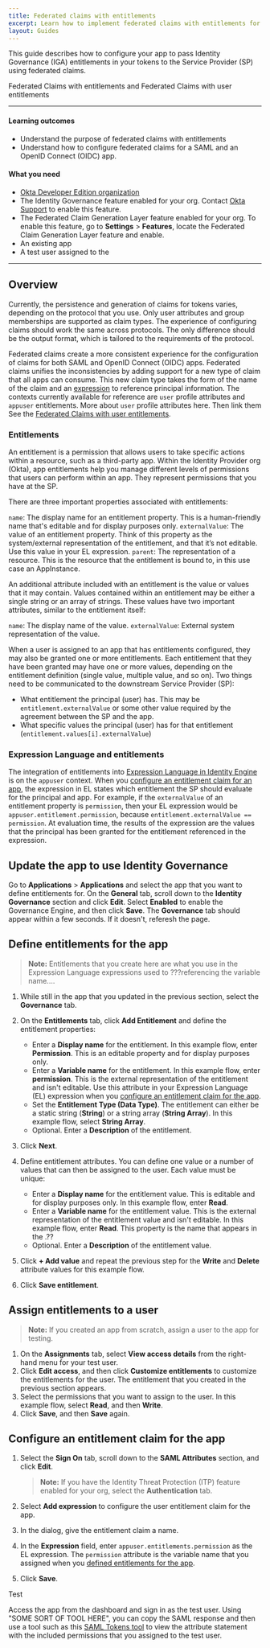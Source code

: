 ```yaml
---
title: Federated claims with entitlements
excerpt: Learn how to implement federated claims with entitlements for an app
layout: Guides
---
```


This guide describes how to configure your app to pass Identity Governance (IGA) entitlements in your tokens to the Service Provider (SP) using federated claims.



Federated Claims with entitlements and Federated Claims with user entitlements

---

#### Learning outcomes

* Understand the purpose of federated claims with entitlements
* Understand how to configure federated claims for a SAML and an OpenID Connect (OIDC) app.

#### What you need

* [Okta Developer Edition organization](https://developer.okta.com/signup)
* The Identity Governance feature enabled for your org. Contact [Okta Support](https://support.okta.com) to enable this feature.
* The Federated Claim Generation Layer feature enabled for your org. To enable this feature, go to **Settings** > **Features**, locate the Federated Claim Generation Layer feature and enable.
* An existing <SAML or OIDC> app
* A test user assigned to the <app>

---

## Overview

Currently, the persistence and generation of claims for tokens varies, depending on the protocol that you use. Only user attributes and group memberships are supported as claim types. The experience of configuring claims should work the same across protocols. The only difference should be the output format, which is tailored to the requirements of the protocol.

Federated claims create a more consistent experience for the configuration of claims for both SAML and OpenID Connect (OIDC) apps. Federated claims unifies the inconsistencies by adding support for a new type of claim that all apps can consume. This new claim type takes the form of the name of the claim and an [expression](/docs/reference/okta-expression-language-in-identity-engine/) to reference principal information. The contexts currently available for reference are `user` profile attributes and `appuser` entitlements. More about `user` profile attributes here. Then link them See the [Federated Claims with user entitlements](link).

### Entitlements

An entitlement is a permission that allows users to take specific actions within a resource, such as a third-party app. Within the Identity Provider org (Okta), app entitlements help you manage different levels of permissions that users can perform within an app. They represent permissions that you have at the SP.

There are three important properties associated with entitlements:

`name`: The display name for an entitlement property. This is a human-friendly name that's editable and for display purposes only.
`externalValue`: The value of an entitlement property. Think of this property as the system/external representation of the entitlement, and that it’s not editable. Use this value in your EL expression.
`parent`: The representation of a resource. This is the resource that the entitlement is bound to, in this use case an AppInstance.

An additional attribute included with an entitlement is the value or values that it may contain. Values contained within an entitlement may be either a single string or an array of strings. These values have two important attributes, similar to the entitlement itself:

`name`: The display name of the value.
`externalValue`: External system representation of the value.

When a user is assigned to an app that has entitlements configured, they may also be granted one or more entitlements. Each entitlement that they have been granted may have one or more values, depending on the entitlement definition (single value, multiple value, and so on). Two things need to be communicated to the downstream Service Provider (SP):

* What entitlement the principal (user) has. This may be `entitlement.externalValue` or some other value required by the agreement between the SP and the app.
* What specific values the principal (user) has for that entitlement (`entitlement.values[i].externalValue`)

### Expression Language and entitlements

The integration of entitlements into [Expression Language in Identity Engine](/docs/reference/okta-expression-language-in-identity-engine/) is on the `appuser` context. When you [configure an entitlement claim for an app](#configure-an-entitlement-claim-for-the-app), the expression in EL states which entitlement the SP should evaluate for the principal and app. For example, if the `externalValue` of an entitlement property is `permission`, then your EL expression would be `appuser.entitlement.permission`, because `entitlement.externalValue == permission`. At evaluation time, the results of the expression are the values that the principal has been granted for the entitlement referenced in the expression.

## Update the app to use Identity Governance

Go to **Applications** > **Applications** and select the <SAML> app that you want to define entitlements for.
On the **General** tab, scroll down to the **Identity Governance** section and click **Edit**.
Select **Enabled** to enable the Governance Engine, and then click **Save**. The **Governance** tab should appear within a few seconds. If it doesn't, referesh the page.

## Define entitlements for the app

> **Note:** Entitlements that you create here are what you use in the Expression Language expressions used to ???referencing the variable name....

1. While still in the app that you updated in the previous section, select the **Governance** tab.
2. On the **Entitlements** tab, click **Add Entitlement** and define the entitlement properties:

   * Enter a **Display name** for the entitlement. In this example flow, enter **Permission**. This is an editable property and for display purposes only.
   * Enter a **Variable name** for the entitlement. In this example flow, enter **permission**. This is the external representation of the entitlement and isn't editable. Use this attribute in your Expression Language (EL) expression when you [configure an entitlement claim for the app](#configure-an-entitlement-claim-for-the-app).
   * Set the **Entitlement Type (Data Type)**. The entitlement can either be a static string (**String**) or a string array (**String Array**). In this example flow, select **String Array**.
   * Optional. Enter a **Description** of the entitlement.

3. Click **Next**.
4. Define entitlement attributes. You can define one value or a number of values that can then be assigned to the user. Each value must be unique:

   * Enter a **Display name** for the entitlement value. This is editable and for display purposes only. In this example flow, enter **Read**.
   * Enter a **Variable name** for the entitlement value. This is the external representation of the entitlement value and isn't editable. In this example flow, enter **Read**. This property is the name that appears in the <SAML attribute statement or token>.??
   * Optional. Enter a **Description** of the entitlement value.

5. Click **+ Add value** and repeat the previous step for the **Write** and **Delete** attribute values for this example flow.
6. Click **Save entitlement**.

## Assign entitlements to a user

> **Note:** If you created an app from scratch, assign a user to the app for testing.

1. On the **Assignments** tab, select **View access details** from the right-hand menu for your test user.
1. Click **Edit access**, and then click **Customize entitlements** to customize the entitlements for the user. The entitlement that you created in the previous section appears.
1. Select the permissions that you want to assign to the user. In this example flow, select **Read**, and then **Write**.
1. Click **Save**, and then **Save** again.

## Configure an entitlement claim for the app

1. Select the **Sign On** tab, scroll down to the **SAML Attributes** section, and click **Edit**.

   > **Note:** If you have the Identity Threat Protection (ITP) feature enabled for your org, select the **Authentication** tab.

1. Select **Add expression** to configure the user entitlement claim for the app.
1. In the dialog, give the entitlement claim a name.
1. In the **Expression** field, enter `appuser.entitlements.permission` as the EL expression. The `permission` attribute is the variable name that you assigned when you [defined entitlements for the app](#define-entitlements-for-the-app).
1. Click **Save**.

Test

Access the <SAML> app from the dashboard and sign in as the test user. Using "SOME SORT OF TOOL HERE", you can copy the SAML response and then use a tool such as this [SAML Tokens tool](https://samltool.io/) to view the attribute statement with the included permissions that you assigned to the test user.


